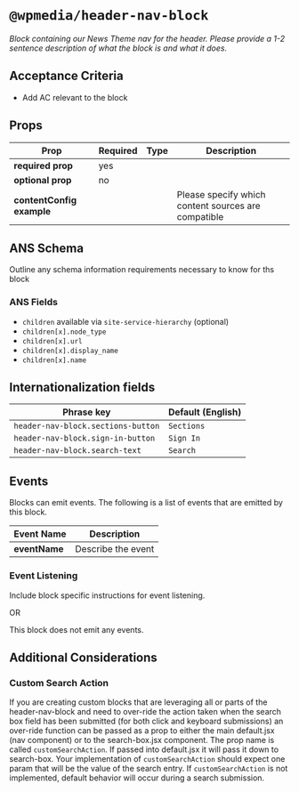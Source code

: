 # `@wpmedia/header-nav-block`
_Block containing our News Theme nav for the header. Please provide a 1-2 sentence description of what the block is and what it does._

## Acceptance Criteria

- Add AC relevant to the block

## Props

| **Prop**                  | **Required** | **Type** | **Description**                                     |
| ------------------------- | ------------ | -------- | --------------------------------------------------- |
| **required prop**         | yes          |          |                                                     |
| **optional prop**         | no           |          |                                                     |
| **contentConfig example** |              |          | Please specify which content sources are compatible |

## ANS Schema

Outline any schema information requirements necessary to know for ths block

### ANS Fields

- `children` available via `site-service-hierarchy` (optional)
- `children[x].node_type`
- `children[x].url`
- `children[x].display_name`
- `children[x].name`

## Internationalization fields

| Phrase key                         | Default (English) |
| ---------------------------------- | ----------------- |
| `header-nav-block.sections-button` | `Sections`        |
| `header-nav-block.sign-in-button`  | `Sign In`         |
| `header-nav-block.search-text`     | `Search`          |

## Events

Blocks can emit events. The following is a list of events that are emitted by this block.

| **Event Name** | **Description**    |
| -------------- | ------------------ |
| **eventName**  | Describe the event |

### Event Listening

Include block specific instructions for event listening.

OR

This block does not emit any events.

## Additional Considerations

### Custom Search Action

If you are creating custom blocks that are leveraging all or parts of the header-nav-block and
need to over-ride the action taken when the search box field has been submitted
(for both click and keyboard submissions) an over-ride function can be passed as a prop to either the
main default.jsx (nav component) or to the search-box.jsx component. The prop name is called `customSearchAction`.
If passed into default.jsx it will pass it down to search-box. Your implementation of `customSearchAction`
should expect one param that will be the value of the search entry. If `customSearchAction` is not implemented, default
behavior will occur during a search submission.
